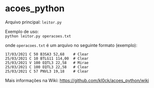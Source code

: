 # acoes_python

Arquivo principal: `leitor.py`  

Exemplo de uso:  
  `python leitor.py operacoes.txt`  

onde `operacoes.txt` é um arquivo no seguinte formato (exemplo):   

```
17/03/2021 C 50 B3SA3 52,68    # Clear  
25/03/2021 C 10 BTLG11 114,00  # Clear  
25/03/2021 V 100 EQTL3 22,58   # Mirae  
25/03/2021 C 100 EQTL3 22,58   # Clear  
25/03/2021 C 57 PNVL3 19,18    # Clear  
```

Mais informações na Wiki:
https://github.com/kl0ck/acoes_python/wiki
